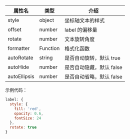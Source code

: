 <!--label样式-->

| 属性名       | 类型     | 介绍                     |
| ------------ | -------- | ------------------------ |
| style        | object   | 坐标轴文本的样式         |
| offset       | number   | label 的偏移量           |
| rotate       | number   | 文本旋转角度             |
| formatter    | Function | 格式化函数               |
| autoRotate   | string   | 是否自动旋转，默认 true  |
| autoHide     | number   | 是否自动隐藏，默认 false |
| autoEllipsis | number   | 是否自动省略，默认 false |

示例代码：

```js
label: {
  style: {
    fill: 'red',
    opacity: 0.6,
    fontSize: 24
  },
  rotate: true
}
```
